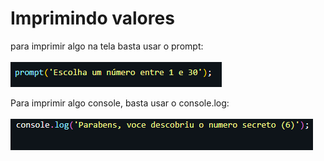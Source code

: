 # Imprimindo valores

para imprimir algo na tela basta usar o prompt:\
\
![](<.gitbook/assets/image (1) (1) (1).png>)

Para imprimir algo console, basta usar o console.log:\
\
![](<.gitbook/assets/image (3) (1).png>)
